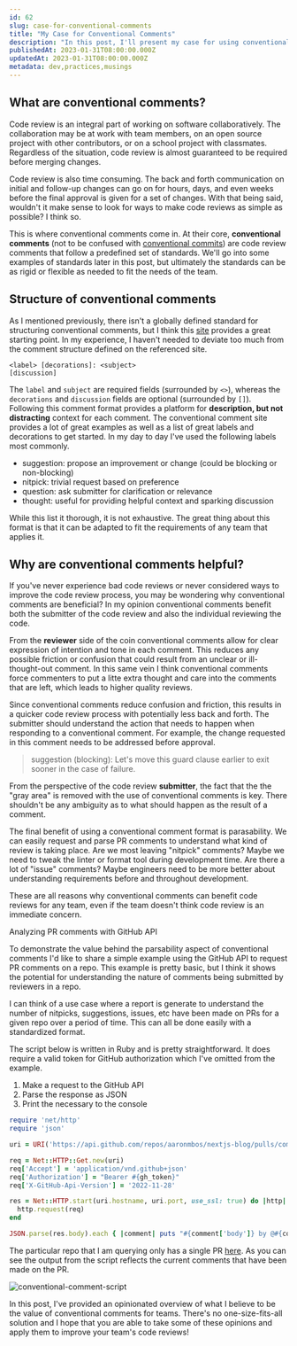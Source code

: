 ```yaml
---
id: 62
slug: case-for-conventional-comments
title: "My Case for Conventional Comments"
description: "In this post, I'll present my case for using conventional comments in code reviews. I've used and been an advocate of conventional comments for about a year. I hope to share the benefits so others can adopt their own standards for code review. Let's dive in!"
publishedAt: 2023-01-31T08:00:00.000Z
updatedAt: 2023-01-31T08:00:00.000Z
metadata: dev,practices,musings
---
```


## What are conventional comments?

Code review is an integral part of working on software collaboratively. The collaboration may be at work with team members, on an open source project with other contributors, or on a school project with classmates. Regardless of the situation, code review is almost guaranteed to be required before merging changes.

Code review is also time consuming. The back and forth communication on initial and follow-up changes can go on for hours, days, and even weeks before the final approval is given for a set of changes. With that being said, wouldn't it make sense to look for ways to make code reviews as simple as possible? I think so.

This is where conventional comments come in. At their core, **conventional comments** (not to be confused with [conventional commits](https://www.conventionalcommits.org/en/v1.0.0/)) are code review comments that follow a predefined set of standards. We'll go into some examples of standards later in this post, but ultimately the standards can be as rigid or flexible as needed to fit the needs of the team.

## Structure of conventional comments

As I mentioned previously, there isn't a globally defined standard for structuring conventional comments, but I think this [site](https://conventionalcomments.org/) provides a great starting point. In my experience, I haven't needed to deviate too much from the comment structure defined on the referenced site.

```
<label> [decorations]: <subject>
[discussion]
```

The `label` and `subject` are required fields (surrounded by `<>`), whereas the `decorations` and `discussion` fields are optional (surrounded by `[]`). Following this comment format provides a platform for **description, but not distracting** context for each comment. The conventional comment site provides a lot of great examples as well as a list of great labels and decorations to get started. In my day to day I've used the following labels most commonly.

- suggestion: propose an improvement or change (could be blocking or non-blocking)
- nitpick: trivial request based on preference
- question: ask submitter for clarification or relevance
- thought: useful for providing helpful context and sparking discussion

While this list it thorough, it is not exhaustive. The great thing about this format is that it can be adapted to fit the requirements of any team that applies it.

## Why are conventional comments helpful?

If you've never experience bad code reviews or never considered ways to improve the code review process, you may be wondering why conventional comments are beneficial? In my opinion conventional comments benefit both the submitter of the code review and also the individual reviewing the code.

From the **reviewer** side of the coin conventional comments allow for clear expression of intention and tone in each comment. This reduces any possible friction or confusion that could result from an unclear or ill-thought-out comment. In this same vein I think conventional comments force commenters to put a litte extra thought and care into the comments that are left, which leads to higher quality reviews.

Since conventional comments reduce confusion and friction, this results in a quicker code review process with potentially less back and forth. The submitter should understand the action that needs to happen when responding to a conventional comment. For example, the change requested in this comment needs to be addressed before approval.

> suggestion (blocking): Let's move this guard clause earlier to exit sooner in the case of failure.

From the perspective of the code review **submitter**, the fact that the the "gray area" is removed with the use of conventional comments is key. There shouldn't be any ambiguity as to what should happen as the result of a comment.

The final benefit of using a conventional comment format is parasability. We can easily request and parse PR comments to understand what kind of review is taking place. Are we most leaving "nitpick" comments? Maybe we need to tweak the linter or format tool during development time. Are there a lot of "issue" comments? Maybe engineers need to be more better about understanding requirements before and throughout development.

These are all reasons why conventional comments can benefit code reviews for any team, even if the team doesn't think code review is an immediate concern.

Analyzing PR comments with GitHub API

To demonstrate the value behind the parsability aspect of conventional comments I'd like to share a simple example using the GitHub API to request PR comments on a repo. This example is pretty basic, but I think it shows the potential for understanding the nature of comments being submitted by reviewers in a repo.

I can think of a use case where a report is generate to understand the number of nitpicks, suggestions, issues, etc have been made on PRs for a given repo over a period of time. This can all be done easily with a standardized format.

The script below is written in Ruby and is pretty straightforward. It does require a valid token for GitHub authorization which I've omitted from the example.

1. Make a request to the GitHub API
2. Parse the response as JSON
3. Print the necessary to the console

```ruby
require 'net/http'
require 'json'

uri = URI('https://api.github.com/repos/aaronmbos/nextjs-blog/pulls/comments')

req = Net::HTTP::Get.new(uri)
req['Accept'] = 'application/vnd.github+json'
req['Authorization'] = "Bearer #{gh_token}"
req['X-GitHub-Api-Version'] = '2022-11-28'

res = Net::HTTP.start(uri.hostname, uri.port, use_ssl: true) do |http|
  http.request(req)
end

JSON.parse(res.body).each { |comment| puts "#{comment['body']} by @#{comment['user']['login']}" }
```

The particular repo that I am querying only has a single PR [here](https://github.com/aaronmbos/nextjs-blog/pull/1). As you can see the output from the script reflects the current comments that have been made on the PR.

![conventional-comment-script](https://res.cloudinary.com/aaron-bos/image/upload/v1675131516/conventional-comment-script_qrkq66.png)

In this post, I've provided an opinionated overview of what I believe to be the value of conventional comments for teams. There's no one-size-fits-all solution and I hope that you are able to take some of these opinions and apply them to improve your team's code reviews!
